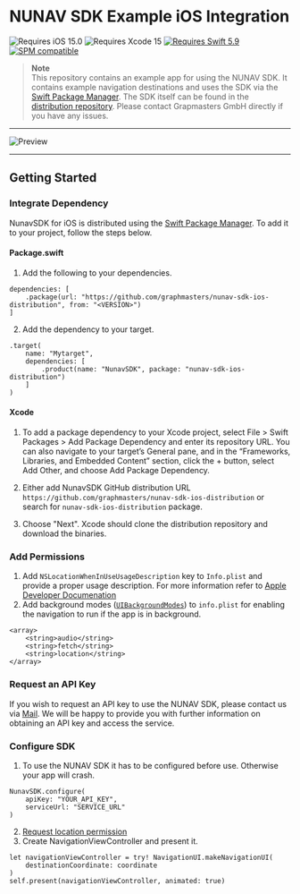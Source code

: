 # NUNAV SDK Example iOS Integration

![Requires iOS 15.0](https://img.shields.io/badge/iOS-15.0-1575F9?style=flat&logo=apple&label=iOS&link=https%3A%2F%2Fwww.apple.com%2Fde%2Fios)
![Requires Xcode 15](https://img.shields.io/badge/xcode-15-1575F9?style=flat&logo=xcode&label=Xcode&link=https%3A%2F%2Fapps.apple.com%2Fde%2Fapp%2Fxcode%2Fid497799835)
[![Requires Swift 5.9](https://img.shields.io/badge/Swift-5.9-FA7343.svg?style=flat&logo=Swift)](https://swift.org/)
[![SPM compatible](https://img.shields.io/badge/Swift%20Package%20Manager-compatible-FA7343.svg?style=flat&logo=Swift)](https://swift.org/package-manager/)


> **Note**  
> This repository contains an example app for using the NUNAV SDK. It contains example navigation destinations and uses the SDK via the [Swift Package Manager](https://www.swift.org/package-manager/). The SDK itself can be found in the [distribution repository](https://github.com/graphmasters/nunav-sdk-ios-distribution).
> Please contact Grapmasters GmbH directly if you have any issues.

---

![Preview](docs/navigation.gif) 

---

## Getting Started

### Integrate Dependency

NunavSDK for iOS is distributed using the [Swift Package Manager](https://www.swift.org/package-manager/). To add it to your project, follow the steps below.

#### Package.swift

1. Add the following to your dependencies.

```
dependencies: [
    .package(url: "https://github.com/graphmasters/nunav-sdk-ios-distribution", from: "<VERSION>")
]
```

2. Add the dependency to your target.

```
.target(
    name: "Mytarget",
    dependencies: [
        .product(name: "NunavSDK", package: "nunav-sdk-ios-distribution")
    ]
)
```

#### Xcode

1. To add a package dependency to your Xcode project, select File > Swift Packages > Add Package Dependency and enter its repository URL. You can also navigate to your target’s General pane, and in the “Frameworks, Libraries, and Embedded Content” section, click the + button, select Add Other, and choose Add Package Dependency.

2. Either add NunavSDK GitHub distribution URL `https://github.com/graphmasters/nunav-sdk-ios-distribution` or search for `nunav-sdk-ios-distribution` package.

3. Choose "Next". Xcode should clone the distribution repository and download the binaries.

### Add Permissions

1. Add `NSLocationWhenInUseUsageDescription` key to `Info.plist` and provide a proper usage description. For more information refer to [Apple Developer Documenation]("https://developer.apple.com/documentation/bundleresources/information_property_list/nslocationwheninuseusagedescription")
2. Add background modes ([`UIBackgroundModes`](https://developer.apple.com/documentation/bundleresources/information_property_list/uibackgroundmodes)) to `info.plist` for enabling the navigation to run if the app is in background.

```
<array>
    <string>audio</string>
    <string>fetch</string>
    <string>location</string>
</array>
```


### Request an API Key

If you wish to request an API key to use the NUNAV SDK, please contact us via [Mail](mailto:info@graphmasters.net). We will be happy to provide you with further information on obtaining an API key and access the service.

### Configure SDK

1. To use the NUNAV SDK it has to be configured before use. Otherwise your app will crash.

```
NunavSDK.configure(
    apiKey: "YOUR_API_KEY",
    serviceUrl: "SERVICE_URL"
)
```

2. [Request location permission](https://developer.apple.com/documentation/corelocation/requesting_authorization_to_use_location_services) 
3. Create NavigationViewController and present it.

```
let navigationViewController = try! NavigationUI.makeNavigationUI(
    destinationCoordinate: coordinate
)
self.present(navigationViewController, animated: true)
```
